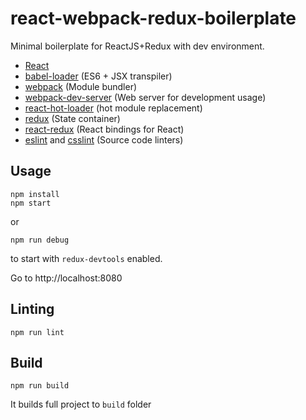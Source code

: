 # react-webpack-redux-boilerplate
Minimal boilerplate for ReactJS+Redux with dev environment.

 - [React](https://github.com/facebook/react)
 - [babel-loader](https://github.com/babel/babel-loader) (ES6 + JSX transpiler)
 - [webpack](https://github.com/webpack/webpack) (Module bundler)
 - [webpack-dev-server](https://github.com/webpack/webpack-dev-server) (Web server for development usage)
 - [react-hot-loader](https://github.com/gaearon/react-hot-loader) (hot module replacement)
 - [redux](https://github.com/rackt/redux) (State container)
 - [react-redux](https://github.com/rackt/react-redux) (React bindings for React)
 - [eslint](https://github.com/eslint/eslint) and [csslint](https://github.com/CSSLint/csslint) (Source code linters)

## Usage
```
npm install
npm start
```
or
```
npm run debug
```
to start with `redux-devtools` enabled.

Go to http://localhost:8080

## Linting
```
npm run lint
```

## Build
```
npm run build
```
It builds full project to `build` folder